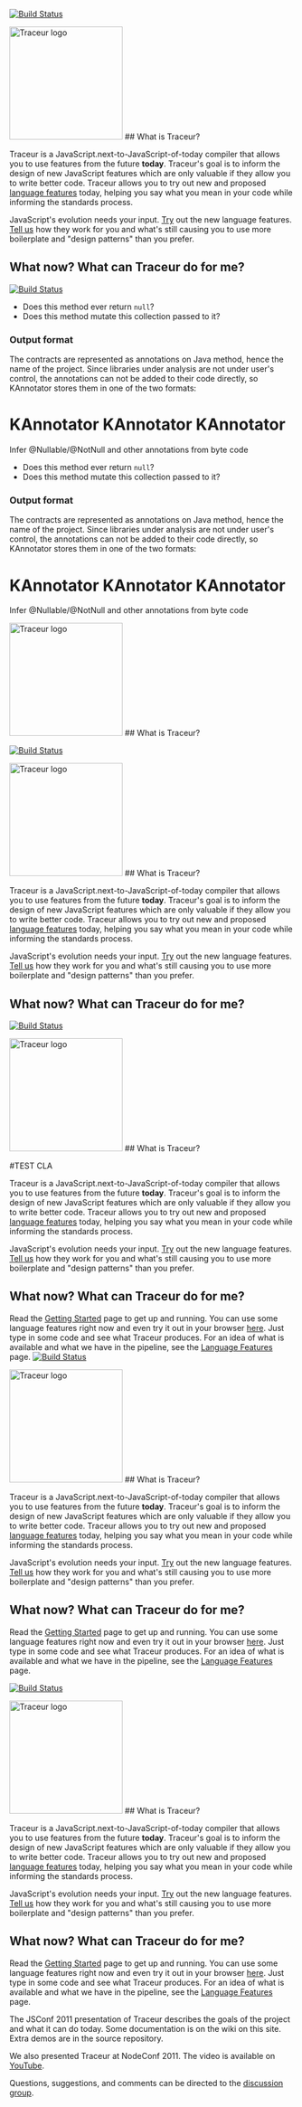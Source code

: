 
[![Build Status](https://travis-ci.org/google/traceur-compiler.svg)](https://travis-ci.org/google/traceur-compiler)

<img src="https://google.github.com/traceur-compiler/logo/tc.svg" alt="Traceur logo" width="200px">
## What is Traceur?

Traceur is a JavaScript.next-to-JavaScript-of-today compiler that allows you to
use features from the future **today**. Traceur's goal is to inform the design
of new JavaScript features which are only valuable if they allow you to write
better code. Traceur allows you to try out new and proposed
[language features](https://github.com/google/traceur-compiler/wiki/LanguageFeatures)
today, helping you say what you mean in your code while informing the standards process.

JavaScript's evolution needs your input.
[Try](https://github.com/google/traceur-compiler/wiki/Getting-Started) out the
new language features.
[Tell us](http://groups.google.com/group/traceur-compiler-discuss)
how they work for you and what's still causing you to use more boilerplate and
"design patterns" than you prefer.

## What now? What can Traceur do for me?
[![Build Status](https://travis-ci.org/google/traceur-compiler.svg)](https://travis-ci.org/google/traceur-compiler)

* Does this method ever return `null`?
* Does this method mutate this collection passed to it?

### Output format

The contracts are represented as annotations on Java method, hence the name of the project.
Since libraries under analysis are not under user's control, the annotations can not be added to their code directly, so KAnnotator stores them in one of the two formats:

KAnnotator
KAnnotator
KAnnotator
==========

Infer @Nullable/@NotNull and other annotations from byte code
* Does this method ever return `null`?
* Does this method mutate this collection passed to it?

### Output format

The contracts are represented as annotations on Java method, hence the name of the project.
Since libraries under analysis are not under user's control, the annotations can not be added to their code directly, so KAnnotator stores them in one of the two formats:

KAnnotator
KAnnotator
KAnnotator
==========

Infer @Nullable/@NotNull and other annotations from byte code


<img src="https://google.github.com/traceur-compiler/logo/tc.svg" alt="Traceur logo" width="200px">
## What is Traceur?

[![Build Status](https://travis-ci.org/google/traceur-compiler.svg)](https://travis-ci.org/google/traceur-compiler)

<img src="https://google.github.com/traceur-compiler/logo/tc.svg" alt="Traceur logo" width="200px">
## What is Traceur?

Traceur is a JavaScript.next-to-JavaScript-of-today compiler that allows you to
use features from the future **today**. Traceur's goal is to inform the design
of new JavaScript features which are only valuable if they allow you to write
better code. Traceur allows you to try out new and proposed
[language features](https://github.com/google/traceur-compiler/wiki/LanguageFeatures)
today, helping you say what you mean in your code while informing the standards process.

JavaScript's evolution needs your input.
[Try](https://github.com/google/traceur-compiler/wiki/Getting-Started) out the
new language features.
[Tell us](http://groups.google.com/group/traceur-compiler-discuss)
how they work for you and what's still causing you to use more boilerplate and
"design patterns" than you prefer.

## What now? What can Traceur do for me?
[![Build Status](https://travis-ci.org/google/traceur-compiler.svg)](https://travis-ci.org/google/traceur-compiler)

<img src="https://google.github.com/traceur-compiler/logo/tc.svg" alt="Traceur logo" width="200px">
## What is Traceur?


#TEST CLA

Traceur is a JavaScript.next-to-JavaScript-of-today compiler that allows you to
use features from the future **today**. Traceur's goal is to inform the design
of new JavaScript features which are only valuable if they allow you to write
better code. Traceur allows you to try out new and proposed
[language features](https://github.com/google/traceur-compiler/wiki/LanguageFeatures)
today, helping you say what you mean in your code while informing the standards process.

JavaScript's evolution needs your input.
[Try](https://github.com/google/traceur-compiler/wiki/Getting-Started) out the
new language features.
[Tell us](http://groups.google.com/group/traceur-compiler-discuss)
how they work for you and what's still causing you to use more boilerplate and
"design patterns" than you prefer.

## What now? What can Traceur do for me?

Read the
[Getting Started](https://github.com/google/traceur-compiler/wiki/Getting-Started)
page to get up and running. You can use some language features right now and
even try it out in your browser
[here](https://google.github.io/traceur-compiler/demo/repl.html).
Just type in some code and see what Traceur produces. For an idea of what is
available and what we have in the pipeline, see the
[Language Features](https://github.com/google/traceur-compiler/wiki/LanguageFeatures)
page.
[![Build Status](https://travis-ci.org/google/traceur-compiler.svg)](https://travis-ci.org/google/traceur-compiler)

<img src="https://google.github.com/traceur-compiler/logo/tc.svg" alt="Traceur logo" width="200px">
## What is Traceur?

Traceur is a JavaScript.next-to-JavaScript-of-today compiler that allows you to
use features from the future **today**. Traceur's goal is to inform the design
of new JavaScript features which are only valuable if they allow you to write
better code. Traceur allows you to try out new and proposed
[language features](https://github.com/google/traceur-compiler/wiki/LanguageFeatures)
today, helping you say what you mean in your code while informing the standards process.

JavaScript's evolution needs your input.
[Try](https://github.com/google/traceur-compiler/wiki/Getting-Started) out the
new language features.
[Tell us](http://groups.google.com/group/traceur-compiler-discuss)
how they work for you and what's still causing you to use more boilerplate and
"design patterns" than you prefer.

## What now? What can Traceur do for me?

Read the
[Getting Started](https://github.com/google/traceur-compiler/wiki/Getting-Started)
page to get up and running. You can use some language features right now and
even try it out in your browser
[here](https://google.github.io/traceur-compiler/demo/repl.html).
Just type in some code and see what Traceur produces. For an idea of what is
available and what we have in the pipeline, see the
[Language Features](https://github.com/google/traceur-compiler/wiki/LanguageFeatures)
page.












[![Build Status](https://travis-ci.org/google/traceur-compiler.svg)](https://travis-ci.org/google/traceur-compiler)

<img src="https://google.github.com/traceur-compiler/logo/tc.svg" alt="Traceur logo" width="200px">
## What is Traceur?

Traceur is a JavaScript.next-to-JavaScript-of-today compiler that allows you to
use features from the future **today**. Traceur's goal is to inform the design
of new JavaScript features which are only valuable if they allow you to write
better code. Traceur allows you to try out new and proposed
[language features](https://github.com/google/traceur-compiler/wiki/LanguageFeatures)
today, helping you say what you mean in your code while informing the standards process.

JavaScript's evolution needs your input.
[Try](https://github.com/google/traceur-compiler/wiki/Getting-Started) out the
new language features.
[Tell us](http://groups.google.com/group/traceur-compiler-discuss)
how they work for you and what's still causing you to use more boilerplate and
"design patterns" than you prefer.

## What now? What can Traceur do for me?

Read the
[Getting Started](https://github.com/google/traceur-compiler/wiki/Getting-Started)
page to get up and running. You can use some language features right now and
even try it out in your browser
[here](https://google.github.io/traceur-compiler/demo/repl.html).
Just type in some code and see what Traceur produces. For an idea of what is
available and what we have in the pipeline, see the
[Language Features](https://github.com/google/traceur-compiler/wiki/LanguageFeatures)
page.

The JSConf 2011 presentation of Traceur describes the goals of the project and
what it can do today. Some documentation is on the wiki on this site.
Extra demos are in the source repository.

We also presented Traceur at NodeConf 2011. The video is
available on [YouTube](http://www.youtube.com/watch?feature=player_detailpage&v=ntDZa7ekFEA).

Questions, suggestions, and comments can be directed to the
[discussion group](http://groups.google.com/group/traceur-compiler-discuss).
